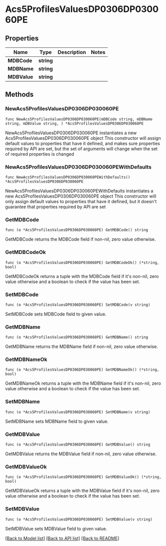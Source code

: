 # Acs5ProfilesValuesDP0306DP030060PE

## Properties

Name | Type | Description | Notes
------------ | ------------- | ------------- | -------------
**MDBCode** | **string** |  | 
**MDBName** | **string** |  | 
**MDBValue** | **string** |  | 

## Methods

### NewAcs5ProfilesValuesDP0306DP030060PE

`func NewAcs5ProfilesValuesDP0306DP030060PE(mDBCode string, mDBName string, mDBValue string, ) *Acs5ProfilesValuesDP0306DP030060PE`

NewAcs5ProfilesValuesDP0306DP030060PE instantiates a new Acs5ProfilesValuesDP0306DP030060PE object
This constructor will assign default values to properties that have it defined,
and makes sure properties required by API are set, but the set of arguments
will change when the set of required properties is changed

### NewAcs5ProfilesValuesDP0306DP030060PEWithDefaults

`func NewAcs5ProfilesValuesDP0306DP030060PEWithDefaults() *Acs5ProfilesValuesDP0306DP030060PE`

NewAcs5ProfilesValuesDP0306DP030060PEWithDefaults instantiates a new Acs5ProfilesValuesDP0306DP030060PE object
This constructor will only assign default values to properties that have it defined,
but it doesn't guarantee that properties required by API are set

### GetMDBCode

`func (o *Acs5ProfilesValuesDP0306DP030060PE) GetMDBCode() string`

GetMDBCode returns the MDBCode field if non-nil, zero value otherwise.

### GetMDBCodeOk

`func (o *Acs5ProfilesValuesDP0306DP030060PE) GetMDBCodeOk() (*string, bool)`

GetMDBCodeOk returns a tuple with the MDBCode field if it's non-nil, zero value otherwise
and a boolean to check if the value has been set.

### SetMDBCode

`func (o *Acs5ProfilesValuesDP0306DP030060PE) SetMDBCode(v string)`

SetMDBCode sets MDBCode field to given value.


### GetMDBName

`func (o *Acs5ProfilesValuesDP0306DP030060PE) GetMDBName() string`

GetMDBName returns the MDBName field if non-nil, zero value otherwise.

### GetMDBNameOk

`func (o *Acs5ProfilesValuesDP0306DP030060PE) GetMDBNameOk() (*string, bool)`

GetMDBNameOk returns a tuple with the MDBName field if it's non-nil, zero value otherwise
and a boolean to check if the value has been set.

### SetMDBName

`func (o *Acs5ProfilesValuesDP0306DP030060PE) SetMDBName(v string)`

SetMDBName sets MDBName field to given value.


### GetMDBValue

`func (o *Acs5ProfilesValuesDP0306DP030060PE) GetMDBValue() string`

GetMDBValue returns the MDBValue field if non-nil, zero value otherwise.

### GetMDBValueOk

`func (o *Acs5ProfilesValuesDP0306DP030060PE) GetMDBValueOk() (*string, bool)`

GetMDBValueOk returns a tuple with the MDBValue field if it's non-nil, zero value otherwise
and a boolean to check if the value has been set.

### SetMDBValue

`func (o *Acs5ProfilesValuesDP0306DP030060PE) SetMDBValue(v string)`

SetMDBValue sets MDBValue field to given value.



[[Back to Model list]](../README.md#documentation-for-models) [[Back to API list]](../README.md#documentation-for-api-endpoints) [[Back to README]](../README.md)


